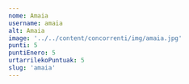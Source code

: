 ```yaml
---
nome: Amaia
username: amaia
alt: Amaia
image: '../../content/concorrenti/img/amaia.jpg'
punti: 5
puntiEnero: 5
urtarrilekoPuntuak: 5
slug: 'amaia'
---
```

